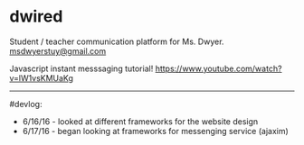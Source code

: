 # dwired
Student / teacher communication platform for Ms. Dwyer.
msdwyerstuy@gmail.com

Javascript instant messsaging tutorial!
https://www.youtube.com/watch?v=lW1vsKMUaKg

-------

#devlog:
- 6/16/16 - looked at different frameworks for the website design
- 6/17/16 - began looking at frameworks for messenging service (ajaxim)
